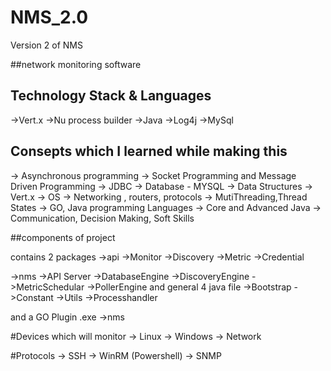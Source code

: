 # NMS_2.0
Version 2 of NMS 

##network monitoring software

## Technology Stack & Languages
->Vert.x
->Nu process builder
->Java
->Log4j
->MySql

## Consepts which I learned while making this
-> Asynchronous programming
-> Socket Programming and Message Driven Programming
-> JDBC 
-> Database - MYSQL
-> Data Structures 
-> Vert.x
-> OS
-> Networking , routers, protocols
-> MutiThreading,Thread States
-> GO, Java programming Languages
-> Core and Advanced Java
-> Communication, Decision Making, Soft Skills

##components of project

contains 2 packages 
->api
  ->Monitor
  ->Discovery
  ->Metric
  ->Credential
  
->nms
  ->API Server
  ->DatabaseEngine
  ->DiscoveryEngine
  ->MetricSchedular
  ->PollerEngine
and general 4 java file
->Bootstrap
->Constant
->Utils
->Processhandler

and a GO Plugin .exe
->nms


#Devices which will monitor
-> Linux
-> Windows
-> Network

#Protocols 
-> SSH
-> WinRM (Powershell)
-> SNMP




